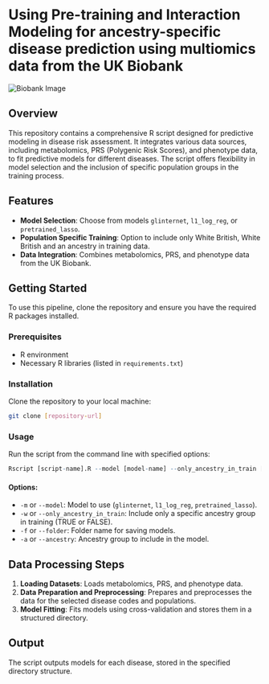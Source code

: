 # Using Pre-training and Interaction Modeling for ancestry-specific disease prediction using multiomics data from the UK Biobank

![Biobank Image](https://github.com/rivas-lab/multiomics/raw/main/images/diagram_ukb.png)

## Overview
This repository contains a comprehensive R script designed for predictive modeling in disease risk assessment. It integrates various data sources, including metabolomics, PRS (Polygenic Risk Scores), and phenotype data, to fit predictive models for different diseases. The script offers flexibility in model selection and the inclusion of specific population groups in the training process.

## Features
- **Model Selection**: Choose from models `glinternet`, `l1_log_reg`, or `pretrained_lasso`.
- **Population Specific Training**: Option to include only White British, White British and an ancestry in training data.
- **Data Integration**: Combines metabolomics, PRS, and phenotype data from the UK Biobank.

## Getting Started
To use this pipeline, clone the repository and ensure you have the required R packages installed.

### Prerequisites
- R environment
- Necessary R libraries (listed in `requirements.txt`)

### Installation
Clone the repository to your local machine:
```bash
git clone [repository-url]
```

### Usage
Run the script from the command line with specified options:
```R
Rscript [script-name].R --model [model-name] --only_ancestry_in_train [TRUE/FALSE] --folder [folder-name] --ancestry [ancestry-group]
```

#### Options:
- `-m` or `--model`: Model to use (`glinternet`, `l1_log_reg`, `pretrained_lasso`).
- `-w` or `--only_ancestry_in_train`: Include only a specific ancestry group in training (TRUE or FALSE).
- `-f` or `--folder`: Folder name for saving models.
- `-a` or `--ancestry`: Ancestry group to include in the model.

## Data Processing Steps
1. **Loading Datasets**: Loads metabolomics, PRS, and phenotype data.
2. **Data Preparation and Preprocessing**: Prepares and preprocesses the data for the selected disease codes and populations.
3. **Model Fitting**: Fits models using cross-validation and stores them in a structured directory.

## Output
The script outputs models for each disease, stored in the specified directory structure.
